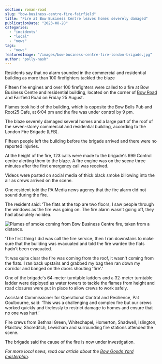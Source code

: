 ```yaml
---
section: roman-road
slug: "bow-business-centre-fire-fairfield"
title: "Fire at Bow Business Centre leaves homes severely damaged"
publicationDate: "2023-08-28"
categories: 
  - "incidents"
  - "local"
  - "news"
tags: 
  - "news"
featuredImage: "/images/bow-business-centre-fire-london-brigade.jpg"
author: "polly-nash"
---
```


Residents say that no alarm sounded in the commercial and residential building as more than 100 firefighters tackled the blaze

Fifteen fire engines and over 100 firefighters were called to a fire at Bow Business Centre and residential building, located on the corner of [Bow Road](https://romanroadlondon.com/bow-road-railway-station-history/) and Fairfield Road on Friday 25 August. 

Flames took hold of the building, which is opposite the Bow Bells Pub and Root25 Cafe, at 6:04 pm and the fire was under control by 9 pm. 

The blaze severely damaged several homes and a large part of the roof of the seven-storey commercial and residential building, according to the London Fire Brigade (LFB). 

Fifteen people left the building before the brigade arrived and there were no reported injuries. 

At the height of the fire, 123 calls were made to the brigade's 999 Control centre alerting them to the blaze. A fire engine was on the scene three minutes after the first emergency call was received. 

Videos were posted on social media of thick black smoke billowing into the air as crews arrived on the scene. 

One resident told the PA Media news agency that the fire alarm did not sound during the fire. 

The resident said: ‘The flats at the top are two floors, I saw people through the windows as the fire was going on. The fire alarm wasn't going off, they had absolutely no idea.

![Plumes of smoke coming from Bow Business Centre fire, taken from a distance.](/images/bow-business-centre-fire-fairfield-road-1024x680.jpg)

‘The first thing I did was call the fire service, then I ran downstairs to make sure that the building was evacuated and told the fire warden the flats hadn't been evacuated.

‘It was quite clear the fire was coming from the roof, it wasn't coming from the flats. I ran back upstairs and grabbed my bag then ran down my corridor and banged on the doors shouting 'fire'.’ 

One of the brigade's 64-meter turntable ladders and a 32-meter turntable ladder were deployed as water towers to tackle the flames from height and road closures were put in place to allow crews to work safely.

Assistant Commissioner for Operational Control and Resilience, Pat Goulbourne, said: ‘This was a challenging and complex fire but our crews worked quickly and tirelessly to restrict damage to homes and ensure that no one was hurt.’

Fire crews from Bethnal Green, Whitechapel, Homerton, Shadwell, Islington, Plaistow, Shoreditch, Lewisham and surrounding fire stations attended the scene.

The brigade said the cause of the fire is now under investigation.

_For more local news, read our article about the [Bow Goods Yard masterplan](https://romanroadlondon.com/bow-goods-yard-final-parcel-olympic-park-land-unlocked/)_.


